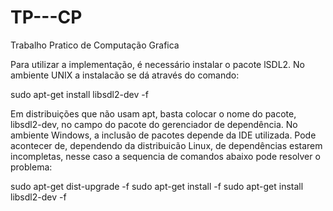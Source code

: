 # TP---CP
Trabalho Pratico de Computação Grafica


Para utilizar a implementação, é necessário instalar o pacote lSDL2. No ambiente UNIX
a instalacão se dá através do comando:

sudo apt-get install libsdl2-dev -f

Em distribuições que não usam apt, basta colocar o nome do pacote, libsdl2-dev,
no campo do pacote do gerenciador de dependência.
No ambiente Windows, a inclusão de pacotes depende da IDE utilizada.
Pode acontecer de, dependendo da distribuicão Linux, de dependências estarem
incompletas, nesse caso a sequencia de comandos abaixo pode resolver o problema:

sudo apt-get dist-upgrade -f
sudo apt-get install -f
sudo apt-get install libsdl2-dev -f
